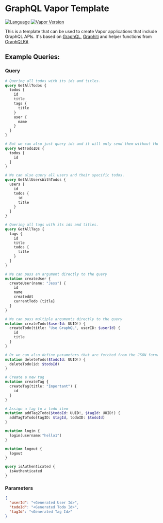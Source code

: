 # GraphQL Vapor Template
[![Language](https://img.shields.io/badge/Swift-5.4-brightgreen.svg)](http://swift.org)
[![Vapor Version](https://img.shields.io/badge/Vapor-4-F6CBCA.svg)](http://vapor.codes)

This is a template that can be used to create Vapor applications that include GraphQL APIs. It's based on [GraphQL](https://github.com/GraphQLSwift/GraphQL), [Graphiti](https://github.com/GraphQLSwift/Graphiti) and helper functions from [GraphQLKit](https://github.com/alexsteinerde/graphql-kit).

## Example Queries:
### Query
```graphql
# Quering all todos with its ids and titles.
query GetAllTodos {
  todos {
    id
    title
    tags {
      title
    }
    user {
      name
    }
  }
}

# But we can also just query ids and it will only send them without the title data.
query GetTodoIDs {
  todos {
    id
  }
}

# We can also query all users and their specific todos.
query GetAllUsersWithTodos {
  users {
    id
    todos {
      id
      title
    }
  }
}

# Quering all tags with its ids and titles.
query GetAllTags {
  tags {
    id
    title
    todos {
      title
    }
  }
}

# We can pass an argument directly to the query
mutation createUser {
  createUser(name: "Jess") {
    id
    name
    createdAt
    currentTodo {title}
  }
}

# We can pass multiple arguments directly to the query
mutation createTodo($userId: UUID!) {
  createTodo(title: "Use GraphQL", userID: $userId) {
    id
    title
  }
}

# Or we can also define parameters that are fetched from the JSON formatted parameters field below.
mutation deleteTodo($todoId: UUID!) {
  deleteTodo(id: $todoId)
}

# Create a new tag
mutation createTag {
  createTag(title: "Important") {
    id
  }
}

# Assign a tag to a todo item
mutation addTag2Todo($todoId: UUID!, $tagId: UUID!) {
  addTagToTodo(tagID: $tagId, todoID: $todoId)
}

mutation login {
  login(username:"hello1")
}

mutation logout {
  logout
}

query isAuthenticated {
  isAuthenticated
}
```

### Parameters
```json
{
  "userId": "<Generated User Id>",
  "todoId": "<Generated Todo Id>",
  "tagId": "<Generated Tag Id>"
}
```
